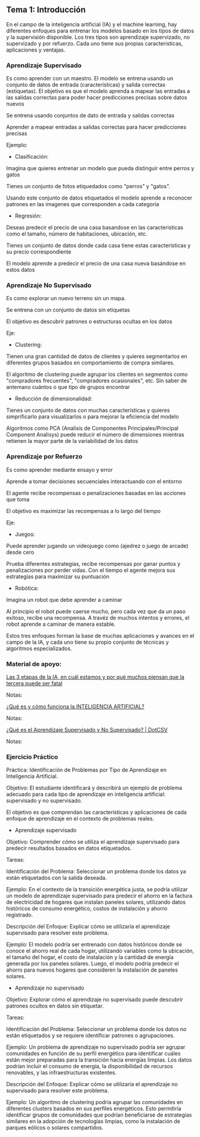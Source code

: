 ## Tema 1: Introducción

En el campo de la inteligencia artificial (IA) y el machine learning, hay diferentes enfoques para entrenar los modelos basado en los tipos de datos y la supervisión disponible. Los tres tipos son aprendizaje supervizado, no supervizado y por refuerzo. Cada uno tiene sus propias caracteristicas, aplicaciones y ventajas.

### Aprendizaje Supervisado

Es como aprender con un maestro. El modelo se entrena usando un conjunto de datos de entrada (características) y salida correctas (estiquetas). El objetivo es que el modelo aprenda a mapear las entradas a las salidas correctas para poder hacer predicciones precisas sobre datos nuevos

Se entrena usando conjuntos de dato de entrada y salidas correctas

Aprender a mapear entradas a salidas correctas para hacer predicciones precisas

Ejemplo:

- Clasificación:

Imagina que quieres entrenar un modelo que pueda distinguir entre perros y gatos

Tienes un conjunto de fotos etiquedados como "perros" y "gatos".

Usando este conjunto de datos etiquetados el modelo aprende a reconocer patrones en las imagenes que corresponden a cada categoría

- Regresión:

Deseas predecir el precio de una casa basandose en las caracteristicas como el tamaño, número de habitaciones, ubicación, etc.

Tienes un conjunto de datos donde cada casa tiene estas características y su precio correspondiente

El modelo aprende a predecir el precio de una casa nueva basándose en estos datos

### Aprendizaje No Supervisado

Es como explorar un nuevo terreno sin un mapa.

Se entrena con un conjunto de datos sin etiquetas

El objetivo es descubrir patrones o estructuras ocultas en los datos

Eje:

- Clustering:

Tienen una gran cantidad de datos de clientes y quieres segmentarlos en diferentes grupos basados en comportamiento de compra similares.

El algoritmo de clustering puede agrupar los clientes en segmentos como "compradores frecuentes", "compradores ocasionales", etc. Sin saber de antemano cuántos o que tipo de grupos encontrar

- Reducción de dimensionalidad:

Tienes un conjunto de datos con muchas características y quieres simprificarlo para visualizarlos o para mejorar la eficiencia del modelo

Algoritmos como PCA (Analisis de Componentes Principales/Principal Component Analisys) puede reducir el número de dimensiones mientras retienen la mayor parte de la variabilidad de los datos

### Aprendizaje por Refuerzo

Es como aprender mediante ensayo y error

Aprende a tomar decisiones secuenciales interactuando con el entorno

El agente recibe recompensas o penalizaciones basadas en las acciones que toma

El objetivo es maximizar las recompensas a lo largo del tiempo

Eje:

- Juegos:

Puede aprender jugando un videojuego como (ajedrez o juego de arcade) desde cero

Prueba diferentes estrategias, recibe recompensas por ganar puntos y penalizaciones por perder vidas. Con el tiempo el agente mejora sus estrategias para maximizar su puntuación

- Robótica:

Imagina un robot que debe aprender a caminar

Al principio el robot puede caerse mucho, pero cada vez que da un paso exitoso, recibe una recompensa. A travéz de muchos intentos y errores, el robot aprende a caminar de manera estable.

Estos tres enfoques forman la base de muchas aplicaciones y avances en el campo de la IA, y cada uno tiene su propio conjunto de técnicas y algoritmos especializados.

### Material de apoyo:

[Las 3 etapas de la IA, en cuál estamos y por qué muchos piensan que la tercera puede ser fatal](https://www.youtube.com/watch?v=MgWtYXcUg9Y)

Notas: 

[¿Qué es y cómo funciona la INTELIGENCIA ARTIFICIAL?](https://www.youtube.com/watch?v=_tA5cinv0U8&t=208s)

Notas: 

[¿Qué es el Aprendizaje Supervisado y No Supervisado? | DotCSV](https://www.youtube.com/watch?v=oT3arRRB2Cw&t=1s)

Notas: 

### Ejercicio Práctico

Práctica: Identificación de Problemas por Tipo de Aprendizaje en Inteligencia Artificial.

Objetivo:
El estudiante identificará y describirá un ejemplo de problema adecuado para cada tipo de aprendizaje en inteligencia artificial: supervisado y no supervisado.

El objetivo es que comprendan las características y aplicaciones de cada enfoque de aprendizaje en el contexto de problemas reales.

- Aprendizaje supervisado

Objetivo: Comprender cómo se utiliza el aprendizaje supervisado para predecir resultados basados en datos etiquetados.

Tareas:

Identificación del Problema: Seleccionar un problema donde los datos ya están etiquetados con la salida deseada.

Ejemplo: En el contexto de la transición energética justa, se podría utilizar un modelo de aprendizaje supervisado para predecir el ahorro en la factura de electricidad de hogares que instalan paneles solares, utilizando datos históricos de consumo energético, costos de instalación y ahorro registrado.

Descripción del Enfoque: Explicar cómo se utilizaría el aprendizaje supervisado para resolver este problema.

Ejemplo: El modelo podría ser entrenado con datos históricos donde se conoce el ahorro real de cada hogar, utilizando variables como la ubicación, el tamaño del hogar, el costo de instalación y la cantidad de energía generada por los paneles solares. Luego, el modelo podría predecir el ahorro para nuevos hogares que consideren la instalación de paneles solares.

- Aprendizaje no supervisado

Objetivo: Explorar cómo el aprendizaje no supervisado puede descubrir patrones ocultos en datos sin etiquetar.

Tareas:

Identificación del Problema: Seleccionar un problema donde los datos no están etiquetados y se requiere identificar patrones o agrupaciones.

Ejemplo: Un problema de aprendizaje no supervisado podría ser agrupar comunidades en función de su perfil energético para identificar cuáles están mejor preparadas para la transición hacia energías limpias. Los datos podrían incluir el consumo de energía, la disponibilidad de recursos renovables, y las infraestructuras existentes.

Descripción del Enfoque: Explicar cómo se utilizaría el aprendizaje no supervisado para resolver este problema.

Ejemplo: Un algoritmo de clustering podría agrupar las comunidades en diferentes clusters basados en sus perfiles energéticos. Esto permitiría identificar grupos de comunidades que podrían beneficiarse de estrategias similares en la adopción de tecnologías limpias, como la instalación de parques eólicos o solares compartidos.


